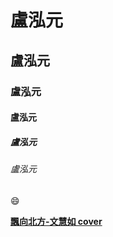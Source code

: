 # 盧泓元
## 盧泓元
### 盧泓元
#### 盧泓元
##### 盧泓元
###### 盧泓元

:smile:

[**飄向北方-文慧如 cover**](https://www.youtube.com/watch?v=7NN4RlKspW0)
